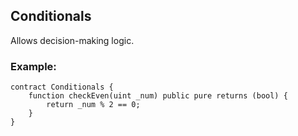 ## Conditionals
Allows decision-making logic.

### Example:
```solidity
contract Conditionals {
    function checkEven(uint _num) public pure returns (bool) {
        return _num % 2 == 0;
    }
}
```
